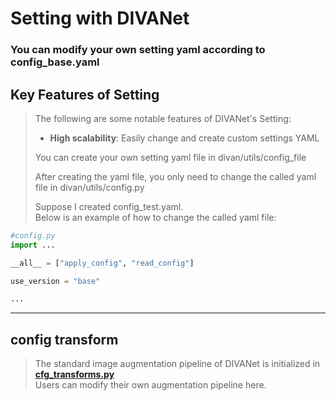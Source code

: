 # Setting with DIVANet
### You can modify your own setting yaml according to config_base.yaml
## **Key Features of Setting**
>The following are some notable features of DIVANet's Setting:
>+ **High scalability**: Easily change and create custom settings YAML
>
> You can create your own setting yaml file in divan/utils/config_file
> 
> After creating the yaml file, you only need to change the called yaml file in divan/utils/config.py
> 
>  Suppose I created config_test.yaml.  
>  Below is an example of how to change the called yaml file:


```python
#config.py
import ...

__all__ = ["apply_config", "read_config"]

use_version = "base"

...

```
---

## **config transform**
> The standard image augmentation pipeline of DIVANet is initialized in [**cfg_transforms.py**](divan/utils/config_file/cfg_transforms.py)  
> Users can modify their own augmentation pipeline here.

